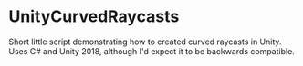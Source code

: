 # UnityCurvedRaycasts
Short little script demonstrating how to created curved raycasts in Unity. Uses C# and Unity 2018, although I'd expect it to be backwards compatible.
